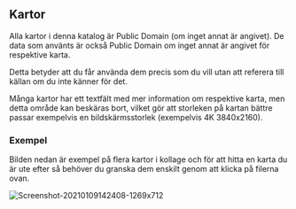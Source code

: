 ## Kartor

Alla kartor i denna katalog är Public Domain (om inget annat är angivet). De data som använts är också Public Domain om inget annat är angivet för respektive karta.

Detta betyder att du får använda dem precis som du vill utan att referera till källan om du inte känner för det.

Många kartor har ett textfält med mer information om respektive karta, men detta område kan beskäras bort, vilket gör att storleken på kartan bättre passar exempelvis en bildskärmsstorlek (exempelvis 4K 3840x2160).

### Exempel

Bilden nedan är exempel på flera kartor i kollage och för att hitta en karta du är ute efter så behöver du granska dem enskilt genom att klicka på filerna ovan.

![Screenshot-20210109142408-1269x712](https://user-images.githubusercontent.com/6375959/104092981-b8d59600-5287-11eb-9e52-42c6f47ce6cc.png)
